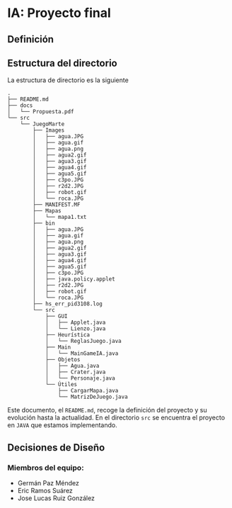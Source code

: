 # IA: Proyecto final
## Definición




## Estructura del directorio
La estructura de directorio es la siguiente

    .
    ├── README.md
    ├── docs
    │   └── Propuesta.pdf
    └── src
        └── JuegoMarte
            ├── Images
            │   ├── agua.JPG
            │   ├── agua.gif
            │   ├── agua.png
            │   ├── agua2.gif
            │   ├── agua3.gif
            │   ├── agua4.gif
            │   ├── agua5.gif
            │   ├── c3po.JPG
            │   ├── r2d2.JPG
            │   ├── robot.gif
            │   └── roca.JPG
            ├── MANIFEST.MF
            ├── Mapas
            │   └── mapa1.txt
            ├── bin
            │   ├── agua.JPG
            │   ├── agua.gif
            │   ├── agua.png
            │   ├── agua2.gif
            │   ├── agua3.gif
            │   ├── agua4.gif
            │   ├── agua5.gif
            │   ├── c3po.JPG
            │   ├── java.policy.applet
            │   ├── r2d2.JPG
            │   ├── robot.gif
            │   └── roca.JPG
            ├── hs_err_pid3108.log
            └── src
                ├── GUI
                │   ├── Applet.java
                │   └── Lienzo.java
                ├── Heurística
                │   └── ReglasJuego.java
                ├── Main
                │   └── MainGameIA.java
                ├── Objetos
                │   ├── Agua.java
                │   ├── Crater.java
                │   └── Personaje.java
                └── Útiles
                    ├── CargarMapa.java
                    └── MatrizDeJuego.java


Este documento, el `README.md`, recoge la definición del proyecto y su evolución hasta la actualidad. En el directorio `src` se encuentra el proyecto en `JAVA` que estamos implementando. 

## Decisiones de Diseño


### Miembros del equipo:
* Germán Paz Méndez
* Eric Ramos Suárez
* Jose Lucas Ruiz González
